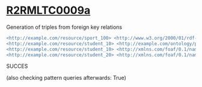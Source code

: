 
# [R2RMLTC0009a](https://www.w3.org/TR/rdb2rdf-test-cases/#R2RMLTC0009a)
Generation of triples from foreign key relations

```diff
<http://example.com/resource/sport_100> <http://www.w3.org/2000/01/rdf-schema#label> "Tennis" .
<http://example.com/resource/student_10> <http://example.com/ontology/practises> <http://example.com/resource/sport_100> .
<http://example.com/resource/student_10> <http://xmlns.com/foaf/0.1/name> "Venus Williams" .
<http://example.com/resource/student_20> <http://xmlns.com/foaf/0.1/name> "Demi Moore" .
```

SUCCES

(also checking pattern queries afterwards: True)
